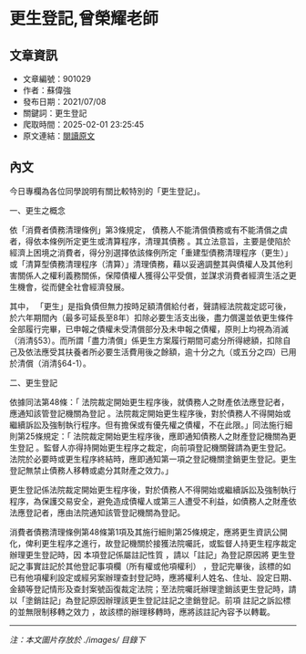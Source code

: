 # 更生登記,曾榮耀老師

## 文章資訊
- 文章編號：901029
- 作者：蘇偉強
- 發布日期：2021/07/08
- 關鍵詞：更生登記
- 爬取時間：2025-02-01 23:25:45
- 原文連結：[閱讀原文](https://real-estate.get.com.tw/Columns/detail.aspx?no=901029)

## 內文


今日專欄為各位同學說明有關比較特別的「更生登記」。


一、更生之概念


依「消費者債務清理條例」第3條規定，
債務人不能清償債務或有不能清償之虞者，得依本條例所定更生或清算程序，清理其債務
。其立法意旨，主要是使陷於經濟上困境之消費者，得分別選擇依該條例所定「重建型債務清理程序（更生）」或「清算型債務清理程序（清算）」清理債務，藉以妥適調整其與債權人及其他利害關係人之權利義務關係，保障債權人獲得公平受償，並謀求消費者經濟生活之更生機會，從而健全社會經濟發展。


其中，
「更生」是指負債但無力按時足額清償給付者，聲請經法院裁定認可後，於六年期間內（最多可延長至8年）扣除必要生活支出後，盡力償還並依更生條件全部履行完畢，已申報之債權未受清償部分及未申報之債權，原則上均視為消滅
（消清§53）。而所謂「盡力清償」係更生方案履行期間可處分所得總額，扣除自己及依法應受其扶養者所必要生活費用後之餘額，逾十分之九（或五分之四）已用於清償（消清§64-1）。


二、更生登記


依據同法第48條：「
法院裁定開始更生程序後，就債務人之財產依法應登記者，應通知該管登記機關為登記
。法院裁定開始更生程序後，對於債務人不得開始或繼續訴訟及強制執行程序。但有擔保或有優先權之債權，不在此限。」同法施行細則第25條規定：「
法院裁定開始更生程序後，應即通知債務人之財產登記機關為更生登記
。監督人亦得持開始更生程序之裁定，向前項登記機關聲請為更生登記。法院於必要時或更生程序終結時，應即通知第一項之登記機關塗銷更生登記。更生登記無禁止債務人移轉或處分其財產之效力。」


更生登記係法院裁定開始更生程序後，對於債務人不得開始或繼續訴訟及強制執行程序，為保護交易安全，避免造成債權人或第三人遭受不利益，如債務人之財產依法應登記者，應由法院通知該管登記機關為登記。


消費者債務清理條例第48條第1項及其施行細則第25條規定，應將更生資訊公開化，俾利更生程序之進行，故登記機關於接獲法院囑託，或監督人持更生程序裁定辦理更生登記時，因
本項登記係屬註記性質
，請以「註記」為登記原因將
更生登記之事實註記於其他登記事項欄（所有權或他項權利）
，登記完畢後，該標的如已有他項權利設定或經另案辦理查封登記時，應將權利人姓名、住址、設定日期、金額等登記情形及查封案號函復裁定法院；至法院囑託辦理塗銷該更生登記時，請以「塗銷註記」為登記原因辦理該更生登記註記之塗銷登記。前項
註記之訴訟標的並無限制移轉之效力
，故該標的辦理移轉時，應將該註記內容予以轉載。

---
*注：本文圖片存放於 ./images/ 目錄下*
